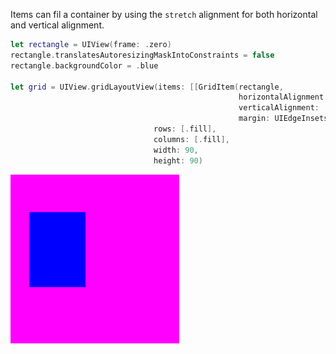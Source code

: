 Items can fil a container by using the `stretch` alignment for both horizontal and vertical alignment.

```swift
let rectangle = UIView(frame: .zero)
rectangle.translatesAutoresizingMaskIntoConstraints = false
rectangle.backgroundColor = .blue

let grid = UIView.gridLayoutView(items: [[GridItem(rectangle, 
                                                   horizontalAlignment: .stretch, 
                                                   verticalAlignment: .stretch, 
                                                   margin: UIEdgeInsets(top: 20, left: 10, bottom: 30, right: 50))]],
                                rows: [.fill],
                                columns: [.fill],
                                width: 90,
                                height: 90)
```
![Sample](https://github.com/mihaimihaila/GridLayout/blob/master/GridLayout/Output/11.png "Sample")